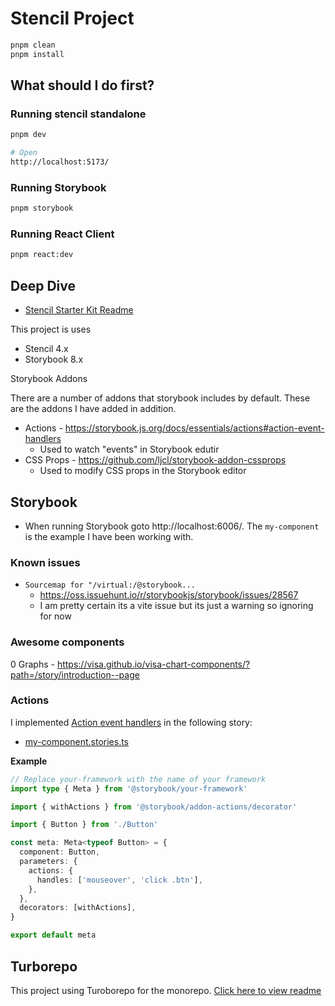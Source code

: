 # Stencil Project

```bash
pnpm clean
pnpm install

```

## What should I do first?

### Running stencil standalone

```sh
pnpm dev

# Open
http://localhost:5173/
```

### Running Storybook

```bash
pnpm storybook
```

### Running React Client

```bash
pnpm react:dev
```

## Deep Dive

- [Stencil Starter Kit Readme](./packages/stencil-library/readme.md)

This project is uses

- Stencil 4.x
- Storybook 8.x

Storybook Addons

There are a number of addons that storybook includes by default. These are the addons I have added in addition.

- Actions - https://storybook.js.org/docs/essentials/actions#action-event-handlers
  - Used to watch "events" in Storybook edutir
- CSS Props - https://github.com/ljcl/storybook-addon-cssprops
  - Used to modify CSS props in the Storybook editor

## Storybook

- When running Storybook goto http://localhost:6006/. The `my-component` is the example I have been working with.

### Known issues

- `Sourcemap for "/virtual:/@storybook...`
  - https://oss.issuehunt.io/r/storybookjs/storybook/issues/28567
  - I am pretty certain its a vite issue but its just a warning so ignoring for now

### Awesome components

0 Graphs - https://visa.github.io/visa-chart-components/?path=/story/introduction--page

### Actions

I implemented [Action event handlers](https://storybook.js.org/docs/essentials/actions#action-event-handlers) in the following story:

- [my-component.stories.ts](./packages/stencil-library/src/components/my-component/my-component.stories.ts)

**Example**

```ts
// Replace your-framework with the name of your framework
import type { Meta } from '@storybook/your-framework'

import { withActions } from '@storybook/addon-actions/decorator'

import { Button } from './Button'

const meta: Meta<typeof Button> = {
  component: Button,
  parameters: {
    actions: {
      handles: ['mouseover', 'click .btn'],
    },
  },
  decorators: [withActions],
}

export default meta
```

## Turborepo

This project using Turoborepo for the monorepo. [Click here to view readme](README-turborepo.md)
